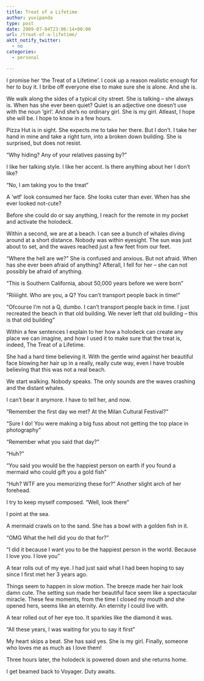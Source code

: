 ```yaml
---
title: Treat of a Lifetime
author: yuvipanda
type: post
date: 2009-07-04T23:06:14+00:00
url: /treat-of-a-lifetime/
aktt_notify_twitter:
  - no
categories:
  - personal

---
```

I promise her &#8216;the Treat of a Lifetime&#8217;. I cook up a reason realistic enough for her to buy it. I bribe off everyone else to make sure she is alone. And she is.

We walk along the sides of a typical city street. She is talking &#8211; she always is. When has she ever been quiet? Quiet is an adjective one doesn&#8217;t use with the noun &#8216;girl&#8217;. And she&#8217;s no ordinary girl. She is my girl. Atleast, I hope she will be. I hope to know in a few hours.

Pizza Hut is in sight. She expects me to take her there. But I don&#8217;t. I take her hand in mine and take a right turn, into a broken down building. She is surprised, but does not resist.

&#8220;Why hiding? Any of your relatives passing by?&#8221;

I like her talking style. I like her accent. Is there anything about her I don&#8217;t like?

&#8220;No, I am taking you to the treat&#8221;

A &#8216;wtf&#8217; look consumed her face. She looks cuter than ever. When has she ever looked not-cute?

Before she could do or say anything, I reach for the remote in my pocket and activate the holodeck.

Within a second, we are at a beach. I can see a bunch of whales diving around at a short distance. Nobody was within eyesight. The sun was just about to set, and the waves reached just a few feet from our feet.

&#8220;Where the hell are we?&#8221; She is confused and anxious. But not afraid. When has she ever been afraid of anything? Afterall, I fell for her &#8211; she can not possibly be afraid of anything.

&#8220;This is Southern California, about 50,000 years before we were born&#8221;

&#8220;Riiiiight. Who are you, a Q? You can&#8217;t transport people back in time!&#8221;

&#8220;Ofcourse I&#8217;m not a Q, dumbo. I can&#8217;t transport people back in time. I just recreated the beach in that old building. We never left that old building &#8211; this is that old building&#8221;

Within a few sentences I explain to her how a holodeck can create any place we can imagine, and how I used it to make sure that the treat is, indeed, The Treat of a Lifetime.

She had a hard time believing it. With the gentle wind against her beautiful face blowing her hair up in a really, really cute way, even I have trouble believing that this was not a real beach.

We start walking. Nobody speaks. The only sounds are the waves crashing and the distant whales.

I can&#8217;t bear it anymore. I have to tell her, and now.

&#8220;Remember the first day we met? At the Milan Cultural Festival?&#8221;

&#8220;Sure I do! You were making a big fuss about not getting the top place in photography&#8221;

&#8220;Remember what you said that day?&#8221;

&#8220;Huh?&#8221;

&#8220;You said you would be the happiest person on earth if you found a mermaid who could gift you a gold fish&#8221;

&#8220;Huh? WTF are you memorizing these for?&#8221; Another slight arch of her forehead.

I try to keep myself composed. &#8220;Well, look there&#8221;

I point at the sea.

A mermaid crawls on to the sand. She has a bowl with a golden fish in it.

&#8220;OMG What the hell did you do that for?&#8221;

&#8220;I did it because I want you to be the happiest person in the world. Because I love you. I love you&#8221;

A tear rolls out of my eye. I had just said what I had been hoping to say since I first met her 3 years ago.

Things seem to happen in slow motion. The breeze made her hair look damn cute. The setting sun made her beautiful face seem like a spectacular miracle. These few moments, from the time I closed my mouth and she opened hers, seems like an eternity. An eternity I could live with.

A tear rolled out of her eye too. It sparkles like the diamond it was.

&#8220;All these years, I was waiting for you to say it first&#8221;

My heart skips a beat. She has said yes. She is my girl. Finally, someone who loves me as much as I love them!

Three hours later, the holodeck is powered down and she returns home.

I get beamed back to Voyager. Duty awaits.